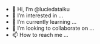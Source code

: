 - 👋 Hi, I’m @luciedataiku
- 👀 I’m interested in ...
- 🌱 I’m currently learning ...
- 💞️ I’m looking to collaborate on ...
- 📫 How to reach me ...

<!---
luciedataiku/luciedataiku is a ✨ special ✨ repository because its `README.md` (this file) appears on your GitHub profile.
You can click the Preview link to take a look at your changes.
--->
